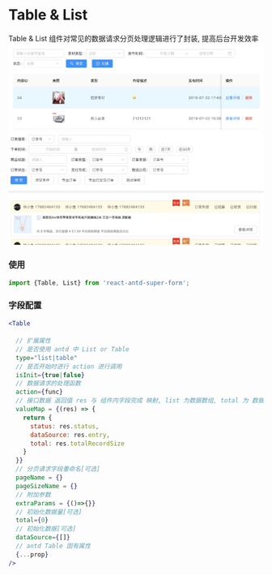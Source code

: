 # Table & List

Table & List 组件对常见的数据请求分页处理逻辑进行了封装, 提高后台开发效率
![Table 案例](../examples/assets/Table.jpg)
![List 案例](../examples/assets/List.jpg)
### 使用
```jsx
import {Table, List} from 'react-antd-super-form';
```
### 字段配置
```jsx
<Table

  // 扩展属性
  // 是否使用 antd 中 List or Table
  type="list|table"
  // 是否开始时进行 action 进行调用
  isInit={true|false}
  // 数据请求的处理函数
  action={func}
  // 接口数据 返回值 res 与 组件内字段完成 映射, list 为数据数组, total 为 数据量, status 为接口是否正常
  valueMap = {(res) => {
    return {
      status: res.status,
      dataSource: res.entry,
      total: res.totalRecordSize
    }
  }}
  // 分页请求字段重命名[可选]
  pageName = {}
  pageSizeName = {}
  // 附加参数
  extraParams = {()=>{}}
  // 初始化数据量[可选]
  total={0}
  // 初始化数据[可选]
  dataSource={[]}
  // antd Table 固有属性
  {...prop}
/>
```
